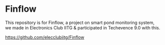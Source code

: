 # Finflow

This repository is for Finflow, a project on smart pond monitoring system, we made in Electronics Club IITG & participated in Techevence 9.0 with this.

https://github.com/elecclubiitg/Finflow

